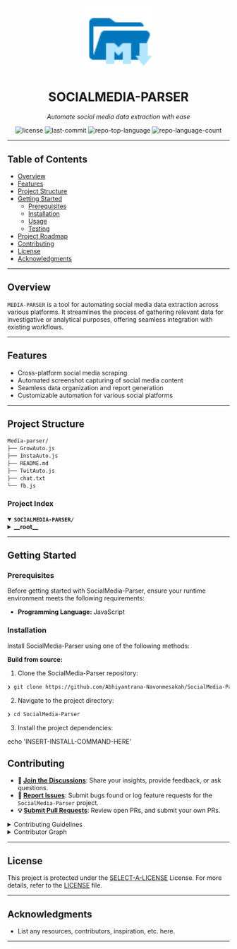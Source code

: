 <p align="center">
    <img src="https://raw.githubusercontent.com/PKief/vscode-material-icon-theme/ec559a9f6bfd399b82bb44393651661b08aaf7ba/icons/folder-markdown-open.svg" align="center" width="30%">
</p>
<h1 align="center">SOCIALMEDIA-PARSER</h1>
<p align="center"><em>Automate social media data extraction with ease</em></p>

<p align="center">
	<img src="https://img.shields.io/github/license/Abhiyantrana-Navonmesakah/SocialMedia-parser?style=default&logo=opensourceinitiative&logoColor=white&color=0080ff" alt="license">
	<img src="https://img.shields.io/github/last-commit/Abhiyantrana-Navonmesakah/SocialMedia-parser?style=default&logo=git&logoColor=white&color=0080ff" alt="last-commit">
	<img src="https://img.shields.io/github/languages/top/Abhiyantrana-Navonmesakah/SocialMedia-parser?style=default&color=0080ff" alt="repo-top-language">
	<img src="https://img.shields.io/github/languages/count/Abhiyantrana-Navonmesakah/SocialMedia-parser?style=default&color=0080ff" alt="repo-language-count">
</p>

---

## Table of Contents

- [Overview](#overview)
- [Features](#features)
- [Project Structure](#project-structure)
- [Getting Started](#getting-started)
  - [Prerequisites](#prerequisites)
  - [Installation](#installation)
  - [Usage](#usage)
  - [Testing](#testing)
- [Project Roadmap](#project-roadmap)
- [Contributing](#contributing)
- [License](#license)
- [Acknowledgments](#acknowledgments)

---

## Overview

`MEDIA-PARSER` is a tool for automating social media data extraction across various platforms. It streamlines the process of gathering relevant data for investigative or analytical purposes, offering seamless integration with existing workflows.

---

## Features

- Cross-platform social media scraping
- Automated screenshot capturing of social media content
- Seamless data organization and report generation
- Customizable automation for various social platforms

---

## Project Structure

```sh
Media-parser/
├── GrowAuto.js
├── InstaAuto.js
├── README.md
├── TwitAuto.js
├── chat.txt
└── fb.js
```

###  Project Index
<details open>
	<summary><b><code>SOCIALMEDIA-PARSER/</code></b></summary>
	<details> <!-- __root__ Submodule -->
		<summary><b>__root__</b></summary>
		<blockquote>
			<table>
			<tr>
				<td><b><a href='https://github.com/Abhiyantrana-Navonmesakah/SocialMedia-Parser/blob/master/fb.js'>fb.js</a></b></td>
				<td><code>❯ facebook</code></td>
			</tr>
			<tr>
				<td><b><a href='https://github.com/Abhiyantrana-Navonmesakah/SocialMedia-Parser/blob/master/TwitAuto.js'>TwitAuto.js</a></b></td>
				<td><code>❯ Twitter</code></td>
			</tr>
			<tr>
				<td><b><a href='https://github.com/Abhiyantrana-Navonmesakah/SocialMedia-Parser/blob/master/GrowAuto.js'>GrowAuto.js</a></b></td>
				<td><code>❯ Groww</code></td>
			</tr>
			<tr>
				<td><b><a href='https://github.com/Abhiyantrana-Navonmesakah/SocialMedia-Parser/blob/master/InstaAuto.js'>InstaAuto.js</a></b></td>
				<td><code>❯ Instagram</code></td>
			</tr>
			</table>
		</blockquote>
	</details>
</details>

---
##  Getting Started

###  Prerequisites

Before getting started with SocialMedia-Parser, ensure your runtime environment meets the following requirements:

- **Programming Language:** JavaScript


###  Installation

Install SocialMedia-Parser using one of the following methods:

**Build from source:**

1. Clone the SocialMedia-Parser repository:
```sh
❯ git clone https://github.com/Abhiyantrana-Navonmesakah/SocialMedia-Parser
```

2. Navigate to the project directory:
```sh
❯ cd SocialMedia-Parser
```

3. Install the project dependencies:

echo 'INSERT-INSTALL-COMMAND-HERE'

##  Contributing

- **💬 [Join the Discussions](https://github.com/Abhiyantrana-Navonmesakah/SocialMedia-Parser/discussions)**: Share your insights, provide feedback, or ask questions.
- **🐛 [Report Issues](https://github.com/Abhiyantrana-Navonmesakah/SocialMedia-Parser/issues)**: Submit bugs found or log feature requests for the `SocialMedia-Parser` project.
- **💡 [Submit Pull Requests](https://github.com/Abhiyantrana-Navonmesakah/SocialMedia-Parser/blob/main/CONTRIBUTING.md)**: Review open PRs, and submit your own PRs.

<details closed>
<summary>Contributing Guidelines</summary>

1. **Fork the Repository**: Start by forking the project repository to your github account.
2. **Clone Locally**: Clone the forked repository to your local machine using a git client.
   ```sh
   git clone https://github.com/Abhiyantrana-Navonmesakah/SocialMedia-Parser
   ```
3. **Create a New Branch**: Always work on a new branch, giving it a descriptive name.
   ```sh
   git checkout -b new-feature-x
   ```
4. **Make Your Changes**: Develop and test your changes locally.
5. **Commit Your Changes**: Commit with a clear message describing your updates.
   ```sh
   git commit -m 'Implemented new feature x.'
   ```
6. **Push to github**: Push the changes to your forked repository.
   ```sh
   git push origin new-feature-x
   ```
7. **Submit a Pull Request**: Create a PR against the original project repository. Clearly describe the changes and their motivations.
8. **Review**: Once your PR is reviewed and approved, it will be merged into the main branch. Congratulations on your contribution!
</details>

<details closed>
<summary>Contributor Graph</summary>
<br>
<p align="left">
   <a href="https://github.com{/Abhiyantrana-Navonmesakah/SocialMedia-Parser/}graphs/contributors">
      <img src="https://contrib.rocks/image?repo=Abhiyantrana-Navonmesakah/SocialMedia-Parser">
   </a>
</p>
</details>

---

##  License

This project is protected under the [SELECT-A-LICENSE](https://choosealicense.com/licenses) License. For more details, refer to the [LICENSE](https://choosealicense.com/licenses/) file.

---

##  Acknowledgments

- List any resources, contributors, inspiration, etc. here.

---
